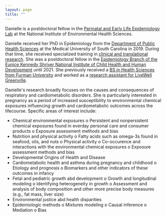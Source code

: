 ```yaml
---
layout: page
title: ""
---
```


Danielle is a postdoctoral fellow in the [Perinatal and Early Life Epidemiology Lab](https://www.niehs.nih.gov/research/atniehs/labs/epi/pi/perinatal/staff/index.cfm) at the National Institute of Environmental Health Sciences.

Danielle received her PhD in Epidemiology from the [Department of Public Health Sciences](https://medicine.musc.edu/departments/phs/about) at the Medical University of South Carolina in 2019. During that time, she received specialized training in [clinical and translational research](https://research.musc.edu/resources/sctr/funding-opportunities/training-program). She was a postdoctoral fellow in the [Epidemiology Branch of the Eunice Kennedy Shriver National Institute of Child Health and Human Development](https://www.nichd.nih.gov/about/org/dir/dph/officebranch/eb) until 2021. She previously received a [BS in Health Sciences from Furman University](https://www.furman.edu/academics/health-sciences/program-overview/health-sciences-bs/) and worked as a [research assistant for LiveWell Greenville](https://livewellgreenville.org/).

Danielle's research broadly focuses on the causes and consequences of respiratory and cardiometabolic disorders. She is particularly interested in pregnancy as a period of increased susceptibility to environmental chemical exposures influencing growth and cardiometabolic outcomes across the lifecourse. Specific areas of interest include:
- Chemical environmental exposures
   o Persistent and nonpersistent chemical exposures found in everday personal care and consumer products
   o Exposure assessment methods and bias
- Nutrition and physical activity
   o Fatty acids such as omega-3s found in seafood, oils, and nuts
   o Physical activity
   o Co-occurence and interactions with the environmental chemical exposures
   o Exposure assessment methods and bias
- Developmental Origins of Health and Disease
- Cardiometabolic health and asthma during pregnancy and childhood
   o Etiology and prognosis
   o Biomarkers and other indicators of these outcomes in infancy
- Fetal and pediatric growth abd development
   o Growth and longitudinal modeling
   o Identifying heterogeneity in growth
   o Assessment and analysis of body composition and other more precise body measures (e.g., fat mass, liver size)
- Environmental justice abd health disparities
- Epidemiologic methods
   o Mixtures modeling
   o Causal inference
   o Mediation
   o Bias
